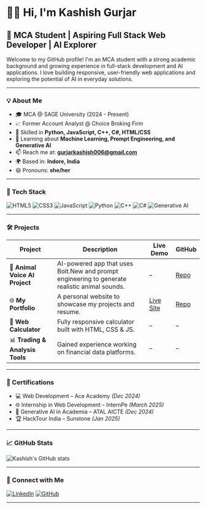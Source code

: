 # 👩‍💻 Hi, I'm Kashish Gurjar

## 💼 MCA Student | Aspiring Full Stack Web Developer | AI Explorer

Welcome to my GitHub profile! I'm an MCA student with a strong academic background and growing experience in full-stack development and AI applications. I love building responsive, user-friendly web applications and exploring the potential of AI in everyday solutions.

---

### 💡 About Me

- 🎓 MCA @ SAGE University (2024 - Present)
- 📈 Former Account Analyst @ Choice Broking Firm
- 💬 Skilled in **Python, JavaScript, C++, C#, HTML/CSS**
- 🧠 Learning about **Machine Learning, Prompt Engineering, and Generative AI**
- 📫 Reach me at: **gurjarkashish006@gmail.com**
- 🌍 Based in: **Indore, India**
- 😄 Pronouns: **she/her**

---

### 🔧 Tech Stack

![HTML5](https://img.shields.io/badge/-HTML5-E34F26?logo=html5&logoColor=white&style=flat)
![CSS3](https://img.shields.io/badge/-CSS3-1572B6?logo=css3&logoColor=white&style=flat)
![JavaScript](https://img.shields.io/badge/-JavaScript-F7DF1E?logo=javascript&logoColor=black&style=flat)
![Python](https://img.shields.io/badge/-Python-3776AB?logo=python&logoColor=white&style=flat)
![C++](https://img.shields.io/badge/-C++-00599C?logo=c%2B%2B&logoColor=white&style=flat)
![C#](https://img.shields.io/badge/-CSharp-239120?logo=c-sharp&logoColor=white&style=flat)
![Generative AI](https://img.shields.io/badge/-GenerativeAI-ff9800?style=flat)

---

### 🛠 Projects

| Project | Description | Live Demo | GitHub |
|--------|-------------|-----------|--------|
| 🐾 **Animal Voice AI Project** | AI-powered app that uses Bolt.New and prompt engineering to generate realistic animal sounds. | – | [Repo](https://github.com/Kashish-Gurjar/Animal-Project) |
| 🌐 **My Portfolio** | A personal website to showcase my projects and resume. | [Live Site](https://kashish-gurjar.github.io/My-Portfolio) | [Repo](https://github.com/Kashish-Gurjar/My-Portfolio) |
| 🧮 **Web Calculator** | Fully responsive calculator built with HTML, CSS & JS. | – | – |
| 📊 **Trading & Analysis Tools** | Gained experience working on financial data platforms. | – | – |

---

### 📜 Certifications

- 💻 Web Development – Ace Academy *(Dec 2024)*
- 🌐 Internship in Web Development – InternPe *(March 2025)*
- 🤖 Generative AI in Academia – ATAL AICTE *(Dec 2024)*
- 🏆 HackTour India – Sunstone *(Jan 2025)*

---

### 📈 GitHub Stats

![Kashish's GitHub stats](https://github-readme-stats.vercel.app/api?username=Kashish-Gurjar&show_icons=true&theme=radical)

---

### 🔗 Connect with Me

[![LinkedIn](https://img.shields.io/badge/-LinkedIn-blue?logo=linkedin&logoColor=white)](https://www.linkedin.com/in/kashish-gurjar-664b19220/)
[![GitHub](https://img.shields.io/badge/-GitHub-333?logo=github&logoColor=white)](https://github.com/Kashish-Gurjar)

---

<!---
Kashish-Gurjar/Kashish-Gurjar is a ✨ special ✨ repository because its `README.md` (this file) appears on her GitHub profile.
--->
